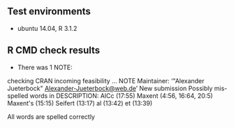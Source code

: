 ## Test environments
* ubuntu 14.04, R 3.1.2

## R CMD check results
* There was 1 NOTE:

checking CRAN incoming feasibility ... NOTE
Maintainer: ‘"Alexander Jueterbock" <Alexander-Jueterbock@web.de>’
New submission
Possibly mis-spelled words in DESCRIPTION:
  AICc (17:55)
  Maxent (4:56, 16:64, 20:5)
  Maxent's (15:15)
  Seifert (13:17)
  al (13:42)
  et (13:39)


All words are spelled correctly
